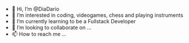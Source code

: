 - 👋 Hi, I’m @DiaDario
- 👀 I’m interested in coding, videogames, chess and playing instruments
- 🌱 I’m currently learning to be a Fullstack Developer
- 💞️ I’m looking to collaborate on ...
- 📫 How to reach me ...

<!---
DiaDario/DiaDario is a ✨ special ✨ repository because its `README.md` (this file) appears on your GitHub profile.
You can click the Preview link to take a look at your changes.
--->
